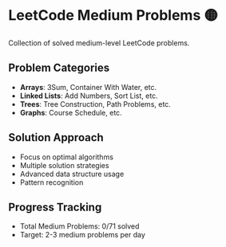 # LeetCode Medium Problems 🟡

Collection of solved medium-level LeetCode problems.

## Problem Categories
- **Arrays**: 3Sum, Container With Water, etc.
- **Linked Lists**: Add Numbers, Sort List, etc.
- **Trees**: Tree Construction, Path Problems, etc.
- **Graphs**: Course Schedule, etc.

## Solution Approach
- Focus on optimal algorithms
- Multiple solution strategies
- Advanced data structure usage
- Pattern recognition

## Progress Tracking
- Total Medium Problems: 0/71 solved
- Target: 2-3 medium problems per day
